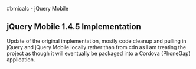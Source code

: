 #bmicalc - jQuery Mobile

jQuery Mobile 1.4.5 Implementation
---

Update of the original implementation, mostly code cleanup and pulling in jQuery and jQuery Mobile locally rather than from cdn as I am treating the project as though it will eventually be packaged into a Cordova (PhoneGap) application.
